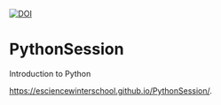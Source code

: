 [![DOI](https://zenodo.org/badge/DOI/10.5281/zenodo.2554804.svg)](https://doi.org/10.5281/zenodo.2554804)



# PythonSession
Introduction to Python

https://esciencewinterschool.github.io/PythonSession/.
